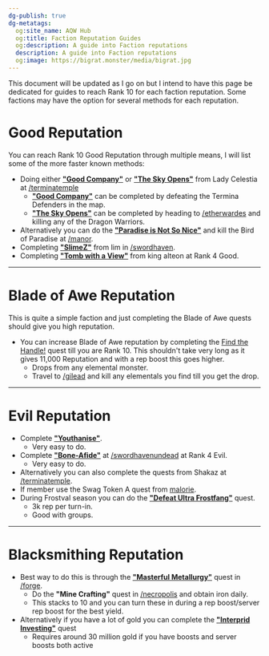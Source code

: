 ```yaml
---
dg-publish: true
dg-metatags:
  og:site_name: AQW Hub
  og:title: Faction Reputation Guides
  og:description: A guide into Faction reputations
  description: A guide into Faction reputations
  og:image: https://bigrat.monster/media/bigrat.jpg
---
```



This document will be updated as I go on but I intend to have this page be dedicated for guides to reach Rank 10 for each faction reputation. Some factions may have the option for several methods for each reputation.

# Good Reputation

You can reach Rank 10 Good Reputation through multiple means, I will list some of the more faster known methods:
- Doing either [**"Good Company"**](http://aqwwiki.wikidot.com/lady-celestia-s-quests#Termina) or [**"The Sky Opens"**](http://aqwwiki.wikidot.com/lady-celestia-s-quests#Termina) from Lady Celestia at [/terminatemple](http://aqwwiki.wikidot.com/termina-temple)
	- [**"Good Company"**](http://aqwwiki.wikidot.com/lady-celestia-s-quests#Termina) can be completed by defeating the Termina Defenders in the map.
	- [**"The Sky Opens"**](http://aqwwiki.wikidot.com/lady-celestia-s-quests#Termina) can be completed by heading to [/etherwardes](http://aqwwiki.wikidot.com/etherstorm-war-desoloth) and killing any of the Dragon Warriors.
- Alternatively you can do the [**"Paradise is Not So Nice"**](http://aqwwiki.wikidot.com/alina-s-quests#2) and kill the Bird of Paradise at [/manor](http://aqwwiki.wikidot.com/manor).
- Completing [**"SlimeZ"**](http://aqwwiki.wikidot.com/lim-s-quests) from lim in [/swordhaven](http://aqwwiki.wikidot.com/swordhaven).
- Completing [**"Tomb with a View"**](http://aqwwiki.wikidot.com/king-alteon-s-good-quests) from king alteon at Rank 4 Good.

---
# Blade of Awe Reputation

This is quite a simple faction and just completing the Blade of Awe quests should give you high reputation.

- You can increase Blade of Awe reputation by completing the [Find the Handle!](http://aqwwiki.wikidot.com/valencia-s-quests#3) quest till you are Rank 10. This shouldn't take very long as it gives 11,000 Reputation and with a rep boost this goes higher.
	- Drops from any elemental monster.
	- Travel to [/gilead](http://aqwwiki.wikidot.com/ruins-of-great-gilead) and kill any elementals you find till you get the drop.

---
# Evil Reputation

- Complete [**"Youthanise"**](http://aqwwiki.wikidot.com/gravelyn-s-quests#12).
	- Very easy to do.
- Complete [**"Bone-Afide"**](http://aqwwiki.wikidot.com/gravelyn-s-quests#12) at [/swordhavenundead](http://aqwwiki.wikidot.com/swordhaven-castle-undead) at Rank 4 Evil.
	- Very easy to do.
- Alternatively you can also complete the quests from Shakaz at [/terminatemple](http://aqwwiki.wikidot.com/shakaz-s-quests#Termina).
- If member use the Swag Token A quest from [malorie](http://aqwwiki.wikidot.com/malorie-s-quests).
- During Frostval season you can do the [**"Defeat Ultra Frostfang"**](http://aqwwiki.wikidot.com/issik-the-vile-s-quests) quest.
	- 3k rep per turn-in.
	- Good with groups.

---
# Blacksmithing Reputation

- Best way to do this is through the [**"Masterful Metallurgy"**](http://aqwwiki.wikidot.com/cysero-s-forge-s-quests) quest in [/forge](http://aqwwiki.wikidot.com/forge).
	- Do the **"Mine Crafting"** quest in [/necropolis](http://aqwwiki.wikidot.com/necropolis) and obtain iron daily.
	- This stacks to 10 and you can turn these in during a rep boost/server rep boost for the best yield.
- Alternatively if you have a lot of gold you can complete the [**"Interprid Investing"**](http://aqwwiki.wikidot.com/cysero-s-forge-s-quests) quest
	- Requires around 30 million gold if you have boosts and server boosts both active

